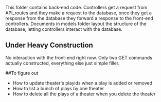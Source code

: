 This folder contains back-end code. Controllers get a request from API_routes and they make a request to the database, once they get a response from the database they forward a response to the front-end controllers. Documents in models folder layout the structure of the database, letting controllers interact with the database.

## Under Heavy Construction
No interaction with the front-end right now. Only two GET commands actually constructed, everything else just simple filler.

##To figure out
- How to update theater's playids when a play is added or removed
- How to list a bunch of plays by one theater
- How to delete all the plays of a theater when you delete the theater
